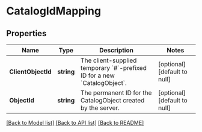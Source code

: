 # CatalogIdMapping

## Properties
Name | Type | Description | Notes
------------ | ------------- | ------------- | -------------
**ClientObjectId** | **string** | The client-supplied temporary &#x60;#&#x60;-prefixed ID for a new &#x60;CatalogObject&#x60;. | [optional] [default to null]
**ObjectId** | **string** | The permanent ID for the CatalogObject created by the server. | [optional] [default to null]

[[Back to Model list]](../README.md#documentation-for-models) [[Back to API list]](../README.md#documentation-for-api-endpoints) [[Back to README]](../README.md)

